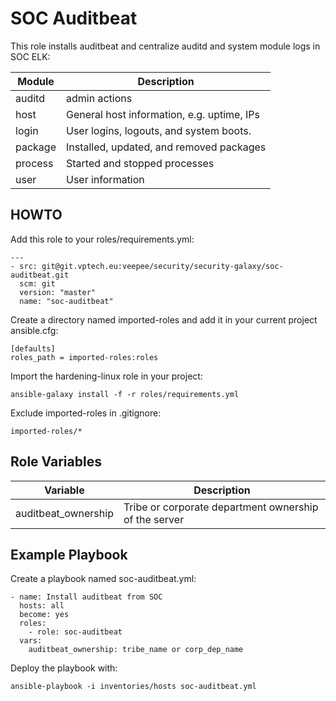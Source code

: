 SOC Auditbeat
=========

This role installs auditbeat and centralize auditd and system module logs in SOC ELK:

| Module  | Description                                |
|---------|--------------------------------------------|
| auditd  | admin actions                              |
| host    | General host information, e.g. uptime, IPs |
| login   | User logins, logouts, and system boots.    |
| package | Installed, updated, and removed packages   |
| process | Started and stopped processes              |
| user    | User information                           |

HOWTO
------------
Add this role to your roles/requirements.yml:

```
---
- src: git@git.vptech.eu:veepee/security/security-galaxy/soc-auditbeat.git
  scm: git
  version: "master"
  name: "soc-auditbeat"
```

Create a directory named imported-roles and add it in your current project ansible.cfg:
```
[defaults]
roles_path = imported-roles:roles
```

Import the hardening-linux role in your project:
```
ansible-galaxy install -f -r roles/requirements.yml
```

Exclude imported-roles in .gitignore:
```
imported-roles/*
```

Role Variables
--------------

| Variable    | Description                                                |
|-------------|------------------------------------------------------------|
| auditbeat_ownership   | Tribe or corporate department ownership of the server      |

Example Playbook
----------------

Create a playbook named soc-auditbeat.yml:

    - name: Install auditbeat from SOC
      hosts: all
      become: yes
      roles:
        - role: soc-auditbeat
      vars:
        auditbeat_ownership: tribe_name or corp_dep_name


Deploy the playbook with:

```
ansible-playbook -i inventories/hosts soc-auditbeat.yml
```
